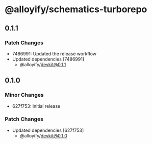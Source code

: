 # @alloyify/schematics-turborepo

## 0.1.1

### Patch Changes

- 7486991: Updated the release workflow
- Updated dependencies [7486991]
  - @alloyify/devkit@0.1.1

## 0.1.0

### Minor Changes

- 627f753: Initial release

### Patch Changes

- Updated dependencies [627f753]
  - @alloyify/devkit@0.1.0
